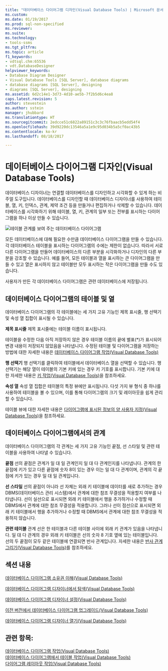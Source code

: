 ```yaml
---
title: "데이터베이스 다이어그램 디자인(Visual Database Tools) | Microsoft 문서"
ms.custom: 
ms.date: 01/19/2017
ms.prod: sql-non-specified
ms.reviewer: 
ms.suite: 
ms.technology:
- tools-ssms
ms.tgt_pltfrm: 
ms.topic: article
f1_keywords:
- vdtsql.chm:65536
- vdt.DatabaseDesigner
helpviewer_keywords:
- Database Diagram Designer
- Visual Database Tools [SQL Server], database diagrams
- database diagrams [SQL Server], designing
- diagrams [SQL Server], designing
ms.assetid: 6d2c14e1-3d73-4d10-ae5b-7f2b5d6c4ea8
caps.latest.revision: 5
author: stevestein
ms.author: sstein
manager: jhubbard
ms.translationtype: HT
ms.sourcegitcommit: 2edcce51c6822a89151c3c3c76fbaacb5edd54f4
ms.openlocfilehash: 39d9220dc13546a5a1e9c95d034b5a5cf0ac43b5
ms.contentlocale: ko-kr
ms.lasthandoff: 08/18/2017

---
```

# <a name="design-database-diagrams-visual-database-tools"></a>데이터베이스 다이어그램 디자인(Visual Database Tools)
데이터베이스 디자이너는 연결할 데이터베이스를 디자인하고 시각화할 수 있게 하는 비주얼 도구입니다. 데이터베이스를 디자인할 때 데이터베이스 디자이너를 사용하여 테이블, 열, 키, 인덱스, 관계, 제약 조건 등을 만들거나 편집하거나 삭제할 수 있습니다. 데이터베이스를 시각화하기 위해 테이블, 열, 키, 관계의 일부 또는 전부를 표시하는 다이어그램을 하나 이상 만들 수 있습니다.  
  
![테이블 관계를 보여 주는 데이터베이스 다이어그램](../../ssms/visual-db-tools/media/dv3w7c1.gif "테이블 관계를 보여 주는 데이터베이스 다이어그램")  
  
모든 데이터베이스에 대해 필요한 수만큼 데이터베이스 다이어그램을 만들 수 있습니다. 각 데이터베이스 테이블을 표시하는 다이어그램의 수에는 제한이 없습니다. 따라서 서로 다른 다이어그램을 만들어 데이터베이스의 다른 부분을 시각화하거나 디자인의 다른 부분을 강조할 수 있습니다. 예를 들어, 모든 테이블과 열을 표시하는 큰 다이어그램을 만들 수 있고 열은 표시하지 않고 테이블만 모두 표시하는 작은 다이어그램을 만들 수도 있습니다.  
  
사용자가 만든 각 데이터베이스 다이어그램은 관련 데이터베이스에 저장됩니다.  
  
## <a name="tables-and-columns-in-a-database-diagram"></a>데이터베이스 다이어그램의 테이블 및 열  
데이터베이스 다이어그램의 각 테이블에는 세 가지 고유 기능인 제목 표시줄, 행 선택기 및 속성 열 집합이 표시될 수 있습니다.  
  
**제목 표시줄** 제목 표시줄에는 테이블 이름이 표시됩니다.  
  
테이블을 수정한 다음 아직 저장하지 않은 경우 테이블 이름의 끝에 별표(*)가 표시되어 변경 내용이 저장되지 않았음을 나타냅니다. 수정된 테이블 및 다이어그램을 저장하는 방법에 대한 자세한 내용은 [데이터베이스 다이어그램 작업&#40;Visual Database Tools&#41;](../../ssms/visual-db-tools/work-with-database-diagrams-visual-database-tools.md)  
  
**행 선택기** 행 선택기를 클릭하여 테이블에서 데이터베이스 열을 선택할 수 있습니다. 행 선택기는 해당 열이 테이블의 기본 키에 있는 경우 키 기호를 표시합니다. 기본 키에 대한 자세한 내용은 [키 작업(Visual Database Tools)](http://msdn.microsoft.com/en-us/31fbcc9f-2dc5-4bf9-aa50-ed70ec7b5bcd)을 참조하세요.  
  
**속성 열** 속성 열 집합은 테이블의 특정 뷰에만 표시됩니다. 다섯 가지 뷰 형식 중 하나를 사용하여 테이블을 볼 수 있으며, 이를 통해 다이어그램의 크기 및 레이아웃을 쉽게 관리할 수 있습니다.  
  
테이블 뷰에 대한 자세한 내용은 [다이어그램에 표시된 정보의 양 사용자 지정&#40;Visual Database Tools&#41;](../../ssms/visual-db-tools/customize-the-amount-of-information-displayed-in-diagrams-visual-database-tools.md)을 참조하세요.  
  
## <a name="relationships-in-a-database-diagram"></a>데이터베이스 다이어그램에서의 관계  
데이터베이스 다이어그램의 각 관계는 세 가지 고유 기능인 끝점, 선 스타일 및 관련 테이블을 사용하여 나타낼 수 있습니다.  
  
**끝점** 선의 끝점은 관계가 일 대 일 관계인지 일 대 다 관계인지를 나타냅니다. 관계의 한 끝점에 키가 있고 다른 끝점에 숫자 8이 있는 경우 이는 일 대 다 관계이며, 관계의 각 끝점에 키가 있는 경우 일 대 일 관계입니다.  
  
**선 스타일** 선의 끝점이 아니라 선 자체는 외래 키 테이블에 데이터를 새로 추가하는 경우 DBMS(데이터베이스 관리 시스템)에서 관계에 대한 참조 무결성을 적용할지 여부를 나타냅니다. 선이 실선으로 표시되면 외래 키 테이블에서 행을 추가하거나 수정할 때 DBMS에서 관계에 대한 참조 무결성을 적용합니다. 그러나 선이 점선으로 표시되면 외래 키 테이블에서 행을 추가하거나 수정할 때 DBMS에서 관계에 대한 참조 무결성을 적용하지 않습니다.  
  
**관련 테이블** 관계 선은 한 테이블과 다른 테이블 사이에 외래 키 관계가 있음을 나타냅니다. 일 대 다 관계의 경우 외래 키 테이블은 선의 숫자 8 기호 옆에 있는 테이블입니다. 선의 두 끝점이 모두 같은 테이블에 연결되면 반사 관계입니다. 자세한 내용은 [반사 관계 그리기&#40;Visual Database Tools&#41;](../../ssms/visual-db-tools/draw-reflexive-relationships-visual-database-tools.md)를 참조하세요.  
  
## <a name="in-this-section"></a>섹션 내용  
[데이터베이스 다이어그램 소유권 이해&#40;Visual Database Tools&#41;](../../ssms/visual-db-tools/understand-database-diagram-ownership-visual-database-tools.md)  
  
[데이터베이스 다이어그램 디자이너에서 탐색&#40;Visual Database Tools&#41;](../../ssms/visual-db-tools/navigate-in-database-diagram-designer-visual-database-tools.md)  
  
[데이터베이스 다이어그램 디자이너 설정&#40;Visual Database Tools&#41;](../../ssms/visual-db-tools/set-up-database-diagram-designer-visual-database-tools.md)  
  
[이전 버전에서 데이터베이스 다이어그램 업그레이드&#40;Visual Database Tools&#41;](../../ssms/visual-db-tools/upgrade-database-diagrams-from-previous-editions-visual-database-tools.md)  
  
[데이터베이스 다이어그램 디자이너 열기&#40;Visual Database Tools&#41;](../../ssms/visual-db-tools/open-database-diagram-designer-visual-database-tools.md)  
  
## <a name="see-also"></a>관련 항목:  
[데이터베이스 다이어그램 작업&#40;Visual Database Tools&#41;](../../ssms/visual-db-tools/work-with-database-diagrams-visual-database-tools.md)  
[데이터베이스 다이어그램에서 테이블 작업&#40;Visual Database Tools&#41;](../../ssms/visual-db-tools/work-with-tables-in-database-diagram-visual-database-tools.md)  
[다이어그램 레이아웃 작업&#40;Visual Database Tools&#41;](../../ssms/visual-db-tools/work-with-diagram-layout-visual-database-tools.md)  
  

